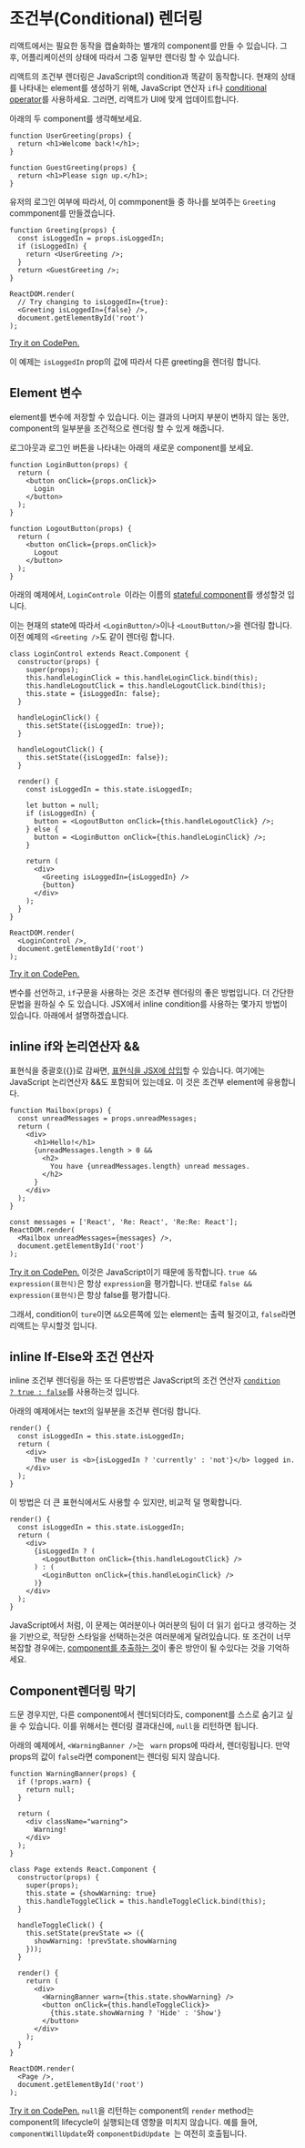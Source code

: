 # 조건부(Conditional) 렌더링
리액트에서는 필요한 동작을 캡슐화하는 별개의 component를 만들 수 있습니다. 그 후, 어플리케이션의 상태에 따라서 그중 일부만 렌더링 할 수 있습니다.  

리액트의 조건부 렌더링은 JavaScript의 condition과 똑같이 동작합니다. 현재의 상태를 나타내는 element를 생성하기 위해, JavaScript 연산자 ``` if ```나 <a href="https://developer.mozilla.org/en/docs/Web/JavaScript/Reference/Operators/Conditional_Operator">conditional operator</a>를 사용하세요. 그러면, 리액트가 UI에 맞게 업데이트합니다.

아래의 두 component를 생각해보세요.
```
function UserGreeting(props) {
  return <h1>Welcome back!</h1>;
}

function GuestGreeting(props) {
  return <h1>Please sign up.</h1>;
}
```
유저의 로그인 여부에 따라서, 이 commponent들 중 하나를 보여주는 ``` Greeting ``` commponent를 만들겠습니다.
```
function Greeting(props) {
  const isLoggedIn = props.isLoggedIn;
  if (isLoggedIn) {
    return <UserGreeting />;
  }
  return <GuestGreeting />;
}

ReactDOM.render(
  // Try changing to isLoggedIn={true}:
  <Greeting isLoggedIn={false} />,
  document.getElementById('root')
);
```
<a href="https://codepen.io/gaearon/pen/ZpVxNq?editors=0011">Try it on CodePen.</a>

이 예제는 ``` isLoggedIn ``` prop의 값에 따라서 다른 greeting을 렌더링 합니다.

## Element 변수
element를 변수에 저장할 수 있습니다. 이는 결과의 나머지 부분이 변하지 않는 동안, component의 일부분을 조건적으로 렌더링 할 수 있게 해줍니다.

로그아웃과 로그인 버튼을 나타내는 아래의 새로운 component를 보세요.
```
function LoginButton(props) {
  return (
    <button onClick={props.onClick}>
      Login
    </button>
  );
}

function LogoutButton(props) {
  return (
    <button onClick={props.onClick}>
      Logout
    </button>
  );
}
```
아래의 예제에서, ```LoginControle ```이라는 이름의 <a href="/react/docs/state-and-lifecycle.html#adding-local-state-to-a-class">stateful component</a>를 생성할것 입니다.

이는 현재의 state에 따라서 ``` <LoginButton/> ```이나 ``` <LooutButton/> ```을 렌더링 합니다. 이전 예제의  ``` <Greeting /> ```도 같이 렌더링 합니다.
```
class LoginControl extends React.Component {
  constructor(props) {
    super(props);
    this.handleLoginClick = this.handleLoginClick.bind(this);
    this.handleLogoutClick = this.handleLogoutClick.bind(this);
    this.state = {isLoggedIn: false};
  }

  handleLoginClick() {
    this.setState({isLoggedIn: true});
  }

  handleLogoutClick() {
    this.setState({isLoggedIn: false});
  }

  render() {
    const isLoggedIn = this.state.isLoggedIn;

    let button = null;
    if (isLoggedIn) {
      button = <LogoutButton onClick={this.handleLogoutClick} />;
    } else {
      button = <LoginButton onClick={this.handleLoginClick} />;
    }

    return (
      <div>
        <Greeting isLoggedIn={isLoggedIn} />
        {button}
      </div>
    );
  }
}

ReactDOM.render(
  <LoginControl />,
  document.getElementById('root')
);
```
<a href="https://codepen.io/gaearon/pen/QKzAgB?editors=0010">Try it on CodePen.</a>

변수를 선언하고, ``` if ```구문을 사용하는 것은 조건부 렌더링의 좋은 방법입니다. 더 간단한 문법을 원하실 수 도 있습니다. JSX에서 inline condition를 사용하는 몇가지 방법이 있습니다. 아래에서 설명하겠습니다.

## inline if와 논리연산자 &&
표현식을 중괄호({})로 감싸면, <a href="/react/docs/introducing-jsx.html#embedding-expressions-in-jsx">표현식을 JSX에 삽입</a>할 수 있습니다. 여기에는 JavaScript 논리연산자 &&도 포함되어 있는데요. 이 것은  조건부 element에 유용합니다.
```
function Mailbox(props) {
  const unreadMessages = props.unreadMessages;
  return (
    <div>
      <h1>Hello!</h1>
      {unreadMessages.length > 0 &&
        <h2>
          You have {unreadMessages.length} unread messages.
        </h2>
      }
    </div>
  );
}

const messages = ['React', 'Re: React', 'Re:Re: React'];
ReactDOM.render(
  <Mailbox unreadMessages={messages} />,
  document.getElementById('root')
);
```
<a href="https://codepen.io/gaearon/pen/ozJddz?editors=0010">Try it on CodePen.</a>
이것은 JavaScript이기 때문에 동작합니다. ``` true && expression(표현식) ```은 항상 ``` expression ```을 평가합니다. 반대로 ``` false && expression(표현식) ```은 항상 false를 평가합니다.

그래서, condition이 ``` ture ```이면 ``` && ```오른쪽에 있는 element는 출력 될것이고, ``` false ```라면 리액트는 무시할것 입니다.

## inline If-Else와 조건 연산자
inline 조건부 렌더링을 하는 또 다른방법은 JavaScript의 조건 연산자 <a href="https://developer.mozilla.org/en/docs/Web/JavaScript/Reference/Operators/Conditional_Operator"><code>condition ? true : false</code></a>를 사용하는것 입니다.

아래의 예제에서는 text의 일부분을 조건부 렌더링 합니다.
```
render() {
  const isLoggedIn = this.state.isLoggedIn;
  return (
    <div>
      The user is <b>{isLoggedIn ? 'currently' : 'not'}</b> logged in.
    </div>
  );
}
```
이 방법은 더 큰 표현식에서도 사용할 수 있지만, 비교적 덜 명확합니다.
```
render() {
  const isLoggedIn = this.state.isLoggedIn;
  return (
    <div>
      {isLoggedIn ? (
        <LogoutButton onClick={this.handleLogoutClick} />
      ) : (
        <LoginButton onClick={this.handleLoginClick} />
      )}
    </div>
  );
}
```
JavaScript에서 처럼, 이 문제는 여러분이나 여러분의 팀이 더 읽기 쉽다고 생각하는 것을 기반으로, 적당한 스타일을 선택하는것은 여러분에게 달려있습니다. 또 조건이 너무 복잡할 경우에는, <a href="/react/docs/components-and-props.html#extracting-components">component를 추출하는 것</a>이 좋은 방안이 될 수있다는 것을 기억하세요.

## Component렌더링 막기
드문 경우지만, 다른 component에서 렌더되더라도, component를 스스로 숨기고 싶을 수 있습니다. 이를 위해서는 렌더링 결과대신에, ``` null ```을 리턴하면 됩니다.

아래의 예제에서, ``` <WarningBanner /> ```는 ``` warn``` props에 따라서, 렌더링됩니다. 만약 props의 값이 ``` false ```라면 component는 렌더링 되지 않습니다.
```
function WarningBanner(props) {
  if (!props.warn) {
    return null;
  }

  return (
    <div className="warning">
      Warning!
    </div>
  );
}

class Page extends React.Component {
  constructor(props) {
    super(props);
    this.state = {showWarning: true}
    this.handleToggleClick = this.handleToggleClick.bind(this);
  }

  handleToggleClick() {
    this.setState(prevState => ({
      showWarning: !prevState.showWarning
    }));
  }

  render() {
    return (
      <div>
        <WarningBanner warn={this.state.showWarning} />
        <button onClick={this.handleToggleClick}>
          {this.state.showWarning ? 'Hide' : 'Show'}
        </button>
      </div>
    );
  }
}

ReactDOM.render(
  <Page />,
  document.getElementById('root')
);
```
<a href="https://codepen.io/gaearon/pen/Xjoqwm?editors=0010">Try it on CodePen.</a>
``` null ```을 리턴하는 component의 ``` render ``` method는 component의 lifecycle이 실행되는데 영향을 미치지 않습니다. 예를 들어, ``` componentWillUpdate ```와 ``` componentDidUpdate  ```는 여전히 호출됩니다.
